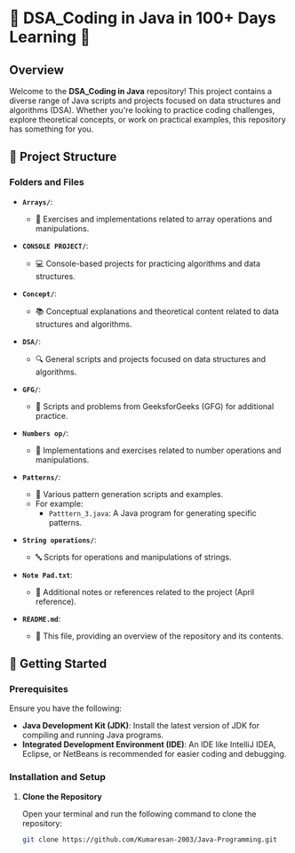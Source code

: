 # 🌟 DSA_Coding in Java in 100+ Days Learning 🌟

## Overview

Welcome to the **DSA_Coding in Java** repository! This project contains a diverse range of Java scripts and projects focused on data structures and algorithms (DSA). Whether you're looking to practice coding challenges, explore theoretical concepts, or work on practical examples, this repository has something for you.

## 📂 Project Structure

### Folders and Files

- **`Arrays/`**: 
  - 📄 Exercises and implementations related to array operations and manipulations.
  
- **`CONSOLE PROJECT/`**: 
  - 💻 Console-based projects for practicing algorithms and data structures.
  
- **`Concept/`**: 
  - 📚 Conceptual explanations and theoretical content related to data structures and algorithms.
  
- **`DSA/`**: 
  - 🔍 General scripts and projects focused on data structures and algorithms.
  
- **`GFG/`**: 
  - 📝 Scripts and problems from GeeksforGeeks (GFG) for additional practice.
  
- **`Numbers op/`**: 
  - 🔢 Implementations and exercises related to number operations and manipulations.
  
- **`Patterns/`**: 
  - 🎨 Various pattern generation scripts and examples.
  - For example:
    - `Patttern_3.java`: A Java program for generating specific patterns.
  
- **`String operations/`**: 
  - 🔤 Scripts for operations and manipulations of strings.
  
- **`Note Pad.txt`**: 
  - 📑 Additional notes or references related to the project (April reference).
  
- **`README.md`**: 
  - 📄 This file, providing an overview of the repository and its contents.

## 🚀 Getting Started

### Prerequisites

Ensure you have the following:

- **Java Development Kit (JDK)**: Install the latest version of JDK for compiling and running Java programs.
- **Integrated Development Environment (IDE)**: An IDE like IntelliJ IDEA, Eclipse, or NetBeans is recommended for easier coding and debugging.

### Installation and Setup

1. **Clone the Repository**

   Open your terminal and run the following command to clone the repository:

   ```bash
   git clone https://github.com/Kumaresan-2003/Java-Programming.git
